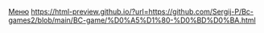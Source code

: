 [Меню](https://html-preview.github.io/?url=https://github.com/Sergij-P/Bc-games2/blob/main/BC-game/Меню.html)
https://html-preview.github.io/?url=https://github.com/Sergij-P/Bc-games2/blob/main/BC-game/%D0%A5%D1%80-%D0%BD%D0%BA.html
